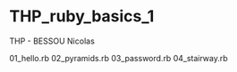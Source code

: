 # THP_ruby_basics_1

THP - BESSOU Nicolas

01_hello.rb
02_pyramids.rb
03_password.rb
04_stairway.rb
